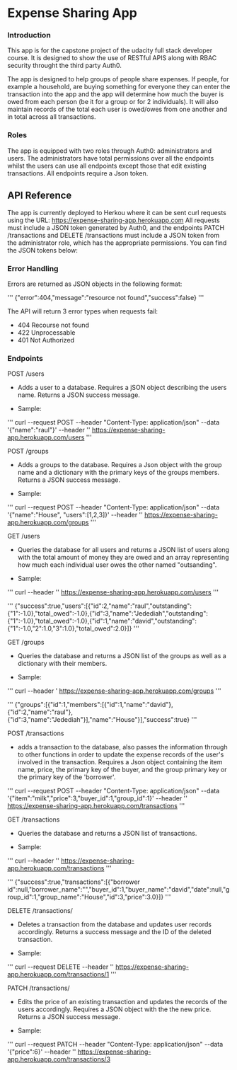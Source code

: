 # Expense Sharing App

### Introduction

This app is for the capstone project of the udacity full stack developer course. It is designed to show the use of RESTful APIS along with RBAC security throught the third party Auth0.

The app is designed to help groups of people share expenses. If people, for example a household, are buying something for everyone they can enter the transaction into the app and the app will determine how much the buyer is owed from each person (be it for a group or for 2 individuals). It will also maintain records of the total each user is owed/owes from one another and in total across all transactions.

### Roles

The app is equipped with two roles through Auth0: administrators and users. The administrators have total permissions over all the endpoints whilst the users can use all endpoints except those that edit existing transactions. All endpoints require a Json token.

## API Reference

The app is currently deployed to Herkou where it can be sent curl requests using the URL: https://expense-sharing-app.herokuapp.com
All requests must include a JSON token generated by Auth0, and the endpoints PATCH /transactions and DELETE /transactions must include a JSON token from the administrator role, which has the appropriate permissions. You can find the JSON tokens below:

### Error Handling

Errors are returned as JSON objects in the following format:

'''
{"error":404,"message":"resource not found","success":false}
'''

The API will return 3 error types when requests fail:

- 404 Recourse not found
- 422 Unprocessable
- 401 Not Authorized


### Endpoints

POST /users

- Adds a user to a database. Requires a jSON object describing the users name. Returns a JSON success message. 

- Sample:

'''
curl --request POST --header "Content-Type: application/json" --data '{"name":"raul"}' --header '<JSON-Token>' https://expense-sharing-app.herokuapp.com/users
'''

POST /groups

- Adds a groups to the database. Requires a Json object with the group name and a dictionary with the primary keys of the groups members. Returns a JSON success message.

- Sample:

'''
curl --request POST --header "Content-Type: application/json" --data '{"name":"House", "users":[1,2,3]}' --header '<JSON Token>' https://expense-sharing-app.herokuapp.com/groups
'''

GET /users

- Queries the database for all users and returns a JSON list of users along with the total amount of money they are owed and an array representing how much each individual user owes the other named "outsanding". 

- Sample:

''' curl --header '<JSON Token>' https://expense-sharing-app.herokuapp.com/users '''

'''
{"success":true,"users":[{"id":2,"name":"raul","outstanding":{"1":-1.0},"total_owed":-1.0},{"id":3,"name":"Jedediah","outstanding":{"1":-1.0},"total_owed":-1.0},{"id":1,"name":"david","outstanding":{"1":-1.0,"2":1.0,"3":1.0},"total_owed":2.0}]}
'''

GET /groups

- Queries the database and returns a JSON list of the groups as well as a dictionary with their members.

- Sample:

''' curl --header '<JSON Token> https://expense-sharing-app.herokuapp.com/groups '''

'''
{"groups":[{"id":1,"members":[{"id":1,"name":"david"},{"id":2,"name":"raul"},{"id":3,"name":"Jedediah"}],"name":"House"}],"success":true}
'''

POST /transactions

- adds a transaction to the database, also passes the information through to other functions in order to update the expense records of the user's involved in the transaction. Requires a Json object containing the item name, price, the primary key of the buyer, and the group primary key or the primary key of the 'borrower'.

''' 
curl --request POST --header "Content-Type: application/json" --data '{"item":"milk","price":3,"buyer_id":1,"group_id":1}' --header '<JSON Token>' https://expense-sharing-app.herokuapp.com/transactions
'''

GET /transactions

- Queries the database and returns a JSON list of transactions.

- Sample:

''' curl --header '<JSON Token>' https://expense-sharing-app.herokuapp.com/transactions '''

'''
{"success":true,"transactions":[{"borrower id":null,"borrower_name":"","buyer_id":1,"buyer_name":"david","date":null,"group_id":1,"group_name":"House","id":3,"price":3.0}]}
'''

DELETE /transactions/<id>

- Deletes a transaction from the database and updates user records accordingly. Returns a success message and the ID of the deleted transaction.

- Sample:

''' curl --request DELETE --header '<JSON Token>' https://expense-sharing-app.herokuapp.com/transactions/1 '''

PATCH /transactions/<id>

- Edits the price of an existing transaction and updates the records of the users accordingly. Requires a JSON object with the the new price. Returns a JSON success message.

- Sample:

''' curl --request PATCH --header "Content-Type: application/json" --data '{"price":6}' --header '<JSON Token>' https://expense-sharing-app.herokuapp.com/transactions/3  










